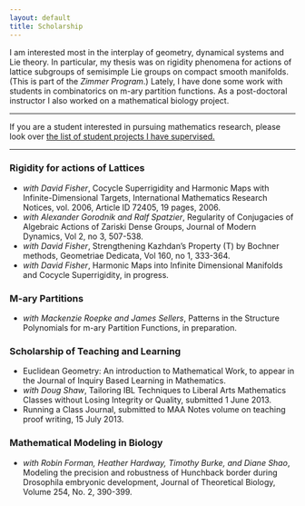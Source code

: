 ```yaml
---
layout: default
title: Scholarship
---
```


I am interested most in the interplay of geometry, dynamical systems and Lie
theory. In particular, my thesis was on rigidity phenomena for actions of lattice
subgroups of semisimple Lie groups on compact smooth manifolds.
(This is part of the <em>Zimmer Program</em>.) Lately, I have done some work with
students in combinatorics on m-ary partition functions. As a post-doctoral
instructor I also worked on a mathematical biology project.
<hr />

If you are a student interested in pursuing mathematics research, please look over
[the list of student projects I have supervised.]({{site.baseurl}}/scholarship/student-projects.html)
<hr />

### Rigidity for actions of Lattices
<ul>
<li><em>with David Fisher</em>, Cocycle Superrigidity and
Harmonic Maps with Infinite-Dimensional Targets,
International Mathematics Research Notices, vol. 2006,
Article ID 72405, 19 pages, 2006.</li>
<li><em>with Alexander Gorodnik and Ralf Spatzier</em>, Regularity of Conjugacies of
Algebraic Actions of Zariski Dense Groups, Journal of Modern Dynamics, Vol 2, no 3, 507-538.</li>
<li><em>with David Fisher</em>, Strengthening Kazhdan&#8217;s Property (T) by Bochner
methods, Geometriae Dedicata, Vol 160, no 1, 333-364.</li>
<li><em>with David Fisher</em>, Harmonic Maps into Infinite
Dimensional Manifolds and Cocycle Superrigidity, in
progress.</li>
</ul>


### M-ary Partitions
<ul>
<li><em>with Mackenzie Roepke and James Sellers</em>, Patterns in the Structure Polynomials for m-ary Partition Functions, in preparation.</li>
</ul>


### Scholarship of Teaching and Learning
<ul>
<li>Euclidean Geometry: An introduction to Mathematical Work, to appear in the Journal of Inquiry Based Learning in Mathematics.</li>
<li><em>with Doug Shaw</em>, Tailoring IBL Techniques to Liberal Arts Mathematics Classes without Losing Integrity or Quality, submitted 1 June 2013.</li>
<li>Running a Class Journal, submitted to MAA Notes volume on teaching proof writing, 15 July 2013.</li>
</ul>

### Mathematical Modeling in Biology
<ul>
<li><em>with Robin Forman, Heather Hardway, Timothy Burke, and Diane Shao</em>,
Modeling the precision and robustness of
Hunchback border during Drosophila embryonic development,
Journal of Theoretical Biology, Volume 254, No. 2, 390-399.</li>
</ul>

